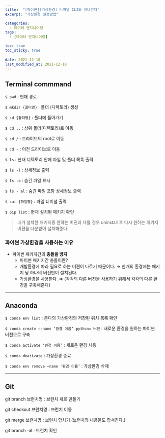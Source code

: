 ```yaml
---
title:  "[파이썬][가상환경] 터미널 CLI와 아나콘다"
excerpt: "가상환경 설정방법"

categories:
  - 데이터 엔지니어링
tags:
  - [데이터 엔지니어링]

toc: true
toc_sticky: true
 
date: 2021-12-10
last_modified_at: 2021-12-10
---
```



## Terminal commmand

`$ pwd` : 현재 경로

`$ mkdir {폴더명}` : 폴더 (디렉토리) 생성

`$ cd {폴더명}` : 폴더에 들어가기

`$ cd ..` : 상위 폴더(디렉토리)로 이동

`$ cd /` : 드라이브의 root로 이동

`$ cd -` : 이전 드라이브로 이동

`$ ls` : 현재 디텍토리 안에 파일 및 폴더 목록 출력

`$ ls -l` : 상세정보 출력

`$ ls -a` : 숨긴 파일 표시

`$ ls - al` : 숨긴 파일 포함 상세정보 출력

`$ cat {파일명}` : 파일 터미널 출력

`$ pip list` : 현재 설치된 패키지 확인

> 내가 설치한 패키지중 원하는 버젼과 다를 경우 uninstall 후 다시 원하는 패키지 버젼을 다운받아 설치해준다.
> 

### 파이썬 가상환경을 사용하는 이유

- 파이썬 패키지간의 **충돌을 방지**
    - 파이썬 패키지간 충돌이란?
    - 개발환경에 따라 필요로 하는 버젼이 다르기 때문이다. ⇒ 한개의 환경에는 패키지 당 하나의 버전만이 설치된다.
    - 가상환경을 사용한다. ⇒ (각각의 다른 버젼을 사용하기 위해서 각각의 다른 환경을 구축해준다)

---

## Anaconda

`$ conda env list` : 콘다의 가상환경의 저장된 위치 목록 확인

`$ conda create —-name ‘환경 이름’ python= 버젼` : 새로운 환경을 원하는 파이썬 버젼으로 구축

`$ conda activate ‘환경 이름’` : 새로운 환경 사용

`$ conda deativate` : 가상환경 종료

`$ conda env remove —name ‘환경 이름’` : 가상환경 삭제

---

## Git

git branch 브런치명 : 브런치 새로 만들기

git checkout 브런치명 : 브런치 이동

git merge 브런치명 : 브런치 합치기 (브런치의 내용물도 합쳐진다.)

git branch -al : 브런치 확인